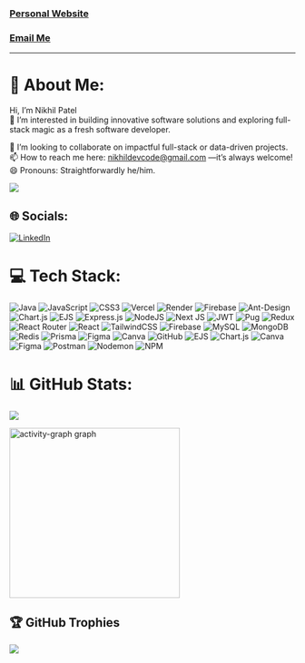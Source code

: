 ### <a href="https://niikhilpatel.github.io/nikhilpatel/" target="_blank">Personal Website</a>
<!--  ### <a href="https://www.instagram.com/niikhilpatel" target="_blank">Instagram</a>    -->
<!--### <a href="https://www.linkedin.com/in/niikhilpatel/" target="_blank">Linkedin</a>    -->
<!--### <a href="https://niikhilpatel.github.io/Education-Website/" target="_blank">Education Website</a>   -->
<!--### <a href="https://niikhilpatel.github.io/Tours-and-Travels-Website/" target="_blank">Tours and Travels Website</a>   -->
<!-- ### <a href="https://niikhilpatel.github.io/tri-fitness/" target="_blank">Fitness Website</a>    -->
<!-- ### Mail ID - nikhilpatel4353@gmail.com           -->
### <a href = "mailto:nikhildevcode@gmail.com?subject = Feedback&body = Message">Email Me</a>
<hr>

<!-- ![Nikhil's Gtihub Stats](https://github-readme-stats.vercel.app/api?username=niikhilpatel&show_icons=true&theme=radical)            
 ![Nikhil's Languages](https://github-readme-stats.vercel.app/api/top-langs/?username=niikhilpatel&show_icons=true&theme=radical)    --> 

# 💫 About Me:
Hi, I’m Nikhil Patel<br> 
👀 I’m interested in building innovative software solutions and exploring full-stack magic as a fresh software developer.<br> 
<!--🌱 I’m currently building .<br>  -->
💞️ I’m looking to collaborate on impactful full-stack or data-driven projects.<br> 
📫 How to reach me here: nikhildevcode@gmail.com —it’s always welcome!<br>
😄 Pronouns: Straightforwardly he/him.<br>
<!--⚡ Fun fact: My playlists are as dynamic as my functions—always ready to loop. 🎵 -->
 <div align="left">
  <img src="https://api.visitorbadge.io/api/visitors?path=niikhilpatel&labelColor=%23697689&countColor=%23ba68c8"  />
  
</div>

## 🌐 Socials:
[![LinkedIn](https://img.shields.io/badge/LinkedIn-%230077B5.svg?logo=linkedin&logoColor=white)](https://www.linkedin.com/in/niikhilpatel/) 

# 💻 Tech Stack:
![Java](https://img.shields.io/badge/java-%23ED8B00.svg?style=for-the-badge&logo=openjdk&logoColor=white) ![JavaScript](https://img.shields.io/badge/javascript-%23323330.svg?style=for-the-badge&logo=javascript&logoColor=%23F7DF1E) ![CSS3](https://img.shields.io/badge/css3-%231572B6.svg?style=for-the-badge&logo=css3&logoColor=white) ![Vercel](https://img.shields.io/badge/vercel-%23000000.svg?style=for-the-badge&logo=vercel&logoColor=white) ![Render](https://img.shields.io/badge/Render-%46E3B7.svg?style=for-the-badge&logo=render&logoColor=white) ![Firebase](https://img.shields.io/badge/firebase-%23039BE5.svg?style=for-the-badge&logo=firebase) ![Ant-Design](https://img.shields.io/badge/-AntDesign-%230170FE?style=for-the-badge&logo=ant-design&logoColor=white) ![Chart.js](https://img.shields.io/badge/chart.js-F5788D.svg?style=for-the-badge&logo=chart.js&logoColor=white) ![EJS](https://img.shields.io/badge/ejs-%23B4CA65.svg?style=for-the-badge&logo=ejs&logoColor=black) ![Express.js](https://img.shields.io/badge/express.js-%23404d59.svg?style=for-the-badge&logo=express&logoColor=%2361DAFB) ![NodeJS](https://img.shields.io/badge/node.js-6DA55F?style=for-the-badge&logo=node.js&logoColor=white) ![Next JS](https://img.shields.io/badge/Next-black?style=for-the-badge&logo=next.js&logoColor=white) ![JWT](https://img.shields.io/badge/JWT-black?style=for-the-badge&logo=JSON%20web%20tokens) ![Pug](https://img.shields.io/badge/Pug-FFF?style=for-the-badge&logo=pug&logoColor=A86454) ![Redux](https://img.shields.io/badge/redux-%23593d88.svg?style=for-the-badge&logo=redux&logoColor=white) ![React Router](https://img.shields.io/badge/React_Router-CA4245?style=for-the-badge&logo=react-router&logoColor=white) ![React](https://img.shields.io/badge/react-%2320232a.svg?style=for-the-badge&logo=react&logoColor=%2361DAFB) ![TailwindCSS](https://img.shields.io/badge/tailwindcss-%2338B2AC.svg?style=for-the-badge&logo=tailwind-css&logoColor=white) ![Firebase](https://img.shields.io/badge/firebase-a08021?style=for-the-badge&logo=firebase&logoColor=ffcd34) ![MySQL](https://img.shields.io/badge/mysql-4479A1.svg?style=for-the-badge&logo=mysql&logoColor=white) ![MongoDB](https://img.shields.io/badge/MongoDB-%234ea94b.svg?style=for-the-badge&logo=mongodb&logoColor=white) ![Redis](https://img.shields.io/badge/redis-%23DD0031.svg?style=for-the-badge&logo=redis&logoColor=white) ![Prisma](https://img.shields.io/badge/Prisma-3982CE?style=for-the-badge&logo=Prisma&logoColor=white) ![Figma](https://img.shields.io/badge/figma-%23F24E1E.svg?style=for-the-badge&logo=figma&logoColor=white) ![Canva](https://img.shields.io/badge/Canva-%2300C4CC.svg?style=for-the-badge&logo=Canva&logoColor=white) ![GitHub](https://img.shields.io/badge/github-%23121011.svg?style=for-the-badge&logo=github&logoColor=white) ![EJS](https://img.shields.io/badge/ejs-%23B4CA65.svg?style=for-the-badge&logo=ejs&logoColor=black) ![Chart.js](https://img.shields.io/badge/chart.js-F5788D.svg?style=for-the-badge&logo=chart.js&logoColor=white) ![Canva](https://img.shields.io/badge/Canva-%2300C4CC.svg?style=for-the-badge&logo=Canva&logoColor=white) ![Figma](https://img.shields.io/badge/figma-%23F24E1E.svg?style=for-the-badge&logo=figma&logoColor=white) ![Postman](https://img.shields.io/badge/Postman-FF6C37?style=for-the-badge&logo=postman&logoColor=white) ![Nodemon](https://img.shields.io/badge/NODEMON-%23323330.svg?style=for-the-badge&logo=nodemon&logoColor=%BBDEAD) ![NPM](https://img.shields.io/badge/NPM-%23CB3837.svg?style=for-the-badge&logo=npm&logoColor=white)
# 📊 GitHub Stats:
<!--
![](https://github-readme-stats.vercel.app/api?username=niikhilpatel&theme=tokyonight&hide_border=false&include_all_commits=true&count_private=true)<br/> -->
![](https://github-readme-streak-stats.herokuapp.com/?user=niikhilpatel&theme=tokyonight&hide_border=false)<br/>
<!--
![](https://github-readme-stats.vercel.app/api/top-langs/?username=niikhilpatel&theme=tokyonight&hide_border=false&include_all_commits=true&count_private=true&layout=compact)
-->

<img src="https://github-readme-activity-graph.vercel.app/graph?username=niikhilpatel&radius=16&theme=react&area=true&order=5" height="300" alt="activity-graph graph"  />

## 🏆 GitHub Trophies
![](https://github-profile-trophy.vercel.app/?username=niikhilpatel&theme=radical&no-frame=false&no-bg=false&margin-w=4)
<!--
### ✍️ Random Dev Quote
![](https://quotes-github-readme.vercel.app/api?type=vetical&theme=tokyonight)

### 🔝 Top Contributed Repo
![](https://github-contributor-stats.vercel.app/api?username=niikhilpatel&limit=5&theme=tokyonight&combine_all_yearly_contributions=true)

---
[![](https://visitcount.itsvg.in/api?id=niikhilpatel&icon=8&color=1)](https://visitcount.itsvg.in)

<!-- Proudly created with GPRM ( https://gprm.itsvg.in ) -->
